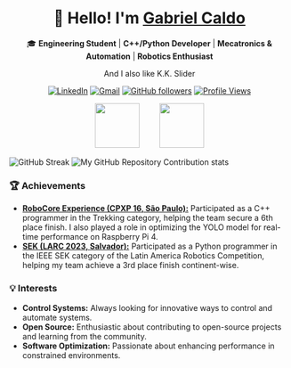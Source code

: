 <div align="center">

# 👋 Hello! I'm [Gabriel Caldo](https://github.com/CaldoO-O)

🎓 **Engineering Student** | **C++/Python Developer** | **Mecatronics & Automation** | **Robotics Enthusiast**

And I also like K.K. Slider

[![LinkedIn](https://img.shields.io/badge/LinkedIn-Gabriel_Caldo-blue?logo=linkedin)](https://www.linkedin.com/in/gabriel-caldo/)
[![Gmail](https://img.shields.io/badge/Gmail-ggcaldo%40gmail.com-red?logo=gmail)](mailto:ggcaldo@gmail.com)
[![GitHub followers](https://img.shields.io/github/followers/CaldoO-O?style=social)](https://github.com/CaldoO-O)
[![Profile Views](https://komarev.com/ghpvc/?username=CaldoO-O&color=blueviolet)](https://github.com/CaldoO-O)

<img src="https://www.startpage.com/av/proxy-image?piurl=http%3A%2F%2Fwww.comotrabalhar.org%2Fwp-content%2Fuploads%2F2016%2F02%2Ftrabalhar-na-UnB.png&sp=1724857270T15a3044f1ac3ca1f61708947d0fc6725dfb229acae13dc9c6454e9f441eab891" width="80">
&nbsp;&nbsp;&nbsp;&nbsp;&nbsp;&nbsp;&nbsp;
<img src="https://yt3.googleusercontent.com/ytc/AIdro_lwJzXEW-v6VpQvyBC9rZ-T30_YXQtI-WGyj9rNMCu09g=s160-c-k-c0x00ffffff-no-rj" width="80">

</div>




![GitHub Streak](https://github-readme-streak-stats.herokuapp.com/?user=CaldoO-O&theme=dark)
![My GitHub Repository Contribution stats](https://github-contributor-stats.vercel.app/api?username=CaldoO-O&theme=dark)

### 🏆 Achievements
- [**RoboCore Experience (CPXP 16, São Paulo):**](https://github.com/UnbDroid/TREEKING2K24) Participated as a C++ programmer in the Trekking category, helping the team secure a 6th place finish. I also played a role in optimizing the YOLO model for real-time performance on Raspberry Pi 4.
- [**SEK (LARC 2023, Salvador):**](https://github.com/UnbDroid/Sek2023) Participated as a Python programmer in the IEEE SEK category of the Latin America Robotics Competition, helping my team achieve a 3rd place finish continent-wise.

### 💡 Interests
- **Control Systems:** Always looking for innovative ways to control and automate systems.
- **Open Source:** Enthusiastic about contributing to open-source projects and learning from the community.
- **Software Optimization:** Passionate about enhancing performance in constrained environments.
